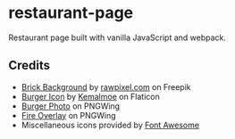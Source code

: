 # restaurant-page
Restaurant page built with vanilla JavaScript and webpack.

## Credits
- [Brick Background](https://www.freepik.com/free-photo/rustic-brick-wall-background_4413635.htm#query=brick&position=4&from_view=search#position=4&query=brick) by [rawpixel.com](https://www.freepik.com/author/rawpixel-com) on Freepik
- [Burger Icon](https://www.flaticon.com/free-icon/burger_6594518?k=1664812437726&sign-up=google) by [Kemalmoe](hhttps://www.flaticon.com/authors/kemalmoe) on Flaticon
- [Burger Photo](https://www.pngwing.com/en/free-png-bkbvr) on PNGWing
- [Fire Overlay](https://www.pngwing.com/en/free-png-zzuvq) on PNGWing
- Miscellaneous icons provided by [Font Awesome](https://fontawesome.com/)
